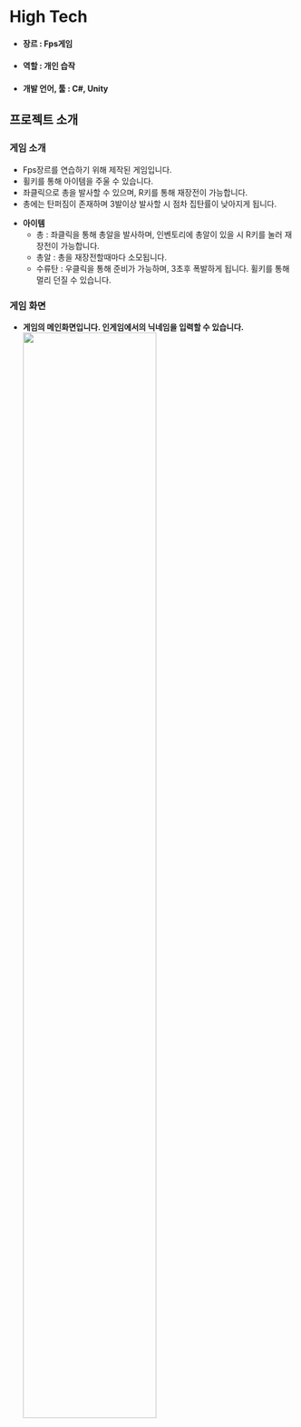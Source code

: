 # High Tech
* #### 장르 : Fps게임
* #### 역할 : 개인 습작
* #### 개발 언어, 툴 : C#, Unity

## 프로젝트 소개
### 게임 소개
* Fps장르를 연습하기 위해 제작된 게임입니다.
* 휠키를 통해 아이템을 주울 수 있습니다.
* 좌클릭으로 총을 발사할 수 있으며, R키를 통해 재장전이 가능합니다.
* 총에는 탄퍼짐이 존재하며 3발이상 발사할 시 점차 집탄률이 낮아지게 됩니다.
+ **아이템**
  + 총 : 좌클릭을 통해 총알을 발사하며, 인벤토리에 총알이 있을 시 R키를 눌러 재장전이 가능합니다.
  + 총알 : 총을 재장전할때마다 소모됩니다.
  + 수류탄 : 우클릭을 통해 준비가 가능하며, 3초후 폭발하게 됩니다. 휠키를 통해 멀리 던질 수 있습니다.
### 게임 화면
* **게임의 메인화면입니다. 인게임에서의 닉네임을 입력할 수 있습니다.**
<img width="70%" src=https://user-images.githubusercontent.com/40797534/56102123-ac62c300-5f65-11e9-8b03-c39e0627c82c.png></img>
